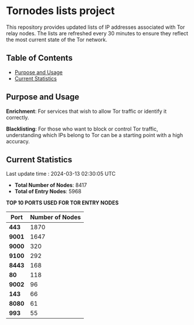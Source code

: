 # Tornodes lists project

This repository provides updated lists of IP addresses associated with Tor relay nodes. The lists are refreshed every 30 minutes to ensure they reflect the most current state of the Tor network.

## Table of Contents

- [Purpose and Usage](#purpose-and-usage)
- [Current Statistics](#current-statistics)


## Purpose and Usage

**Enrichment**: For services that wish to allow Tor traffic or identify it correctly.

**Blacklisting**: For those who want to block or control Tor traffic, understanding which IPs belong to Tor can be a starting point with a high accuracy.

## Current Statistics

Last update time : 2024-03-13 02:30:05 UTC

- **Total Number of Nodes**: 8417
- **Total of Entry Nodes**: 5968

**TOP 10 PORTS USED FOR TOR ENTRY NODES**

| **Port** | **Number of Nodes** |
|------|-----------------|
| **443**   | 1870  |
| **9001**   | 1647  |
| **9000**   | 320  |
| **9100**   | 292  |
| **8443**   | 168  |
| **80**   | 118  |
| **9002**   | 96  |
| **143**   | 66  |
| **8080**   | 61  |
| **993**   | 55  |


